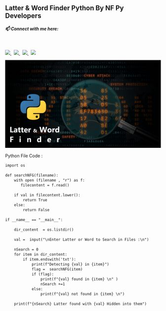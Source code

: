 ## Latter & Word Finder Python By NF Py Developers

##### 📫 Connect with me here:<br />
 <br />
 <p>
  <a target="_blank" href="https://www.instagram.com/princu.09">
    <img src="https://img.shields.io/badge/princu.09-386938188?style=flat&logo=instagram&color=black">
  </a> &nbsp; 
  <a target="_blank" href="https://twitter.com/princu09">
    <img src="https://img.shields.io/badge/@princu09-30302f?style=flat&logo=twitter&color=black">
  </a>&nbsp; 
  <a target="_blank" href="https://github.com/princu09">
    <img src="https://img.shields.io/badge/@princu09-30302f?style=flat&logo=github&color=black">
  </a>&nbsp;
    <a target="_blank" href="https://www.t.me/proghub09">
    <img src="https://img.shields.io/badge/ProgHub09-386938188?style=flat&logo=telegram&color=black">
  </a>
</p>


![Demo Image Here](Logo.jpg)


Python File Code :

```
import os

def searchNFG(filename):
    with open (filename , "r") as f:
       filecontent = f.read()

    if val in filecontent.lower():
        return True
    else:
        return False

if __name__ == "__main__":

    dir_content  = os.listdir()
    
    val =  input("\nEnter Latter or Word to Search in Files :\n")
    
    nSearch = 0
    for item in dir_content:
        if item.endswith('txt'):
            print(f"Detecting {val} in {item}")
            flag =  searchNFG(item)
            if (flag):
                print(f"{val} found in {item} \n" )
                nSearch +=1
            else:
                print(f"{val} not found in {item} \n")

    print(f"{nSearch} Latter found with {val} Hidden into them")
```
